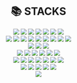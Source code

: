 <!--
Tech stach icons : https://simpleicons.org/
-->

<div align=center><h1>📚 STACKS</h1></div>

<div align=center>
  <img src="https://img.shields.io/badge/Spring-6DB33F?style=flat-square&logo=Spring&logoColor=white" />
  <img src="https://img.shields.io/badge/Spring Boot-6DB33F?style=flat-square&logo=Spring Boot&logoColor=white" />
  <img src="https://img.shields.io/badge/Spring WebFlux-6DB33F?style=flat-square&logo=Spring&logoColor=white" />
  <img src="https://img.shields.io/badge/Python-3776AB?style=flat-square&logo=Python&logoColor=white" />
  <img src="https://img.shields.io/badge/Flask-000000?style=flat-square&logo=Flask&logoColor=white" />
  <img src="https://img.shields.io/badge/Falcon-F0AD4E?style=flat-square&logo=Falcon&logoColor=white" />
  <img src="https://img.shields.io/badge/Go-00ADD8?style=flat-square&logo=Go&logoColor=white" />
  <br />

  <img src="https://img.shields.io/badge/Mysql-4479A1?style=flat-square&logo=Mysql&logoColor=white" />
  <img src="https://img.shields.io/badge/MariaDB-003545?style=flat-square&logo=MariaDB&logoColor=white" />
  <img src="https://img.shields.io/badge/Microsoft SQL Server-CC2927?style=flat-square&logo=Microsoft SQL Server&logoColor=white" />
  <img src="https://img.shields.io/badge/Oracle-F80000?style=flat-square&logo=Oracle&logoColor=white" />
  <img src="https://img.shields.io/badge/IBM Db2-052FAD?style=flat-square&logo=IBM&logoColor=white" />
  <img src="https://img.shields.io/badge/Redis-DC382D?style=flat-square&logo=Redis&logoColor=white" />
  <img src="https://img.shields.io/badge/Elasticsearch-005571?style=flat-square&logo=Elasticsearch&logoColor=white" />
  <img src="https://img.shields.io/badge/InfluxDB-22ADF6?style=flat-square&logo=InfluxDB&logoColor=white" />
  <img src="https://img.shields.io/badge/MongoDB-47A248?style=flat-square&logo=MongoDB&logoColor=white" /> 
  <br />
  
  <img src="https://img.shields.io/badge/NGINX-009639?style=flat-square&logo=NGINX&logoColor=white" />
  <img src="https://img.shields.io/badge/Apache-D22128?style=flat-square&logo=Apache&logoColor=white" />
  <img src="https://img.shields.io/badge/Apache Tomcat-F8DC75?style=flat-square&logo=Apache Tomcat&logoColor=black" />
  <br />
  
  <img src="https://img.shields.io/badge/MQTT-660066?style=flat-square&logo=MQTT&logoColor=white" />
  <img src="https://img.shields.io/badge/Eclipse Mosquitto-3C5280?style=flat-square&logo=Eclipse Mosquitto&logoColor=white" />
  <img src="https://img.shields.io/badge/RabbitMQ-FF6600?style=flat-square&logo=RabbitMQ&logoColor=white" />
  <img src="https://img.shields.io/badge/Apache Pulsar-188FFF?style=flat-square&logo=Apache Pulsar&logoColor=white" />
  <img src="https://img.shields.io/badge/Apache Kafka-231F20?style=flat-square&logo=Apache Kafka&logoColor=white" />
  <img src="https://img.shields.io/badge/Socket.io-010101?style=flat-square&logo=Socket.io&logoColor=white" />
  <br />
  
  <img src="https://img.shields.io/badge/Grafana-F46800?style=flat-square&logo=Grafana&logoColor=white" />
  <img src="https://img.shields.io/badge/Beats-005571?style=flat-square&logo=Beats&logoColor=white" />
  <img src="https://img.shields.io/badge/Logstash-005571?style=flat-square&logo=Logstash&logoColor=white" />
  <img src="https://img.shields.io/badge/OpenSSL-721412?style=flat-square&logo=OpenSSL&logoColor=white" />
  <img src="https://img.shields.io/badge/Swagger-85EA2D?style=flat-square&logo=Swagger&logoColor=black" />
  <img src="https://img.shields.io/badge/Firebase-FFCA28?style=flat-square&logo=Firebase&logoColor=black" />
  <img src="https://img.shields.io/badge/Android-3DDC84?style=flat-square&logo=Android&logoColor=white" />
  <br />
  
  <img src="https://img.shields.io/badge/Bootstrap-7952B3?style=flat-square&logo=Bootstrap&logoColor=white" />
  <img src="https://img.shields.io/badge/HTML5-E34F26?style=flat-square&logo=HTML5&logoColor=white" />
  <img src="https://img.shields.io/badge/JavaScript-F7DF1E?style=flat-square&logo=JavaScript&logoColor=white" />
  <img src="https://img.shields.io/badge/jQuery-0769AD?style=flat-square&logo=jQuery&logoColor=white" />
  <img src="https://img.shields.io/badge/CSS3-1572B6?style=flat-square&logo=CSS3&logoColor=white" />
  <br />
  
  <img src="https://img.shields.io/badge/CSS3-1572B6?style=flat-square&logo=opentelemetry&logoColor=white" />

</div>
